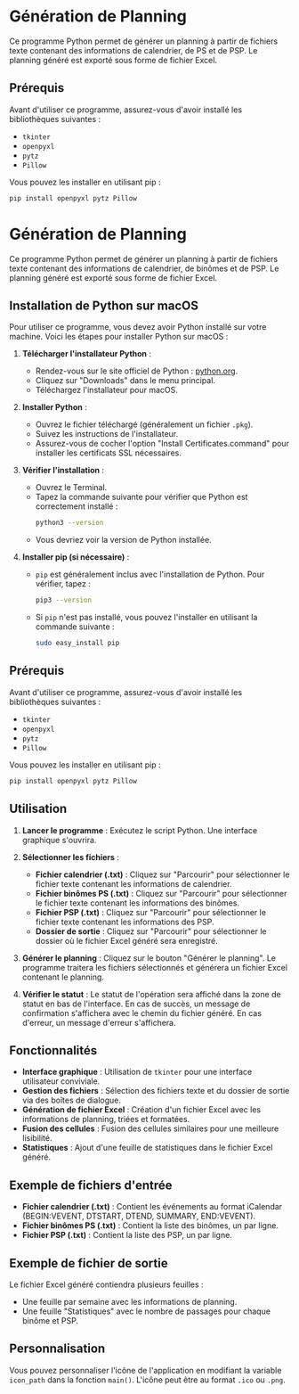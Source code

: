 # Génération de Planning

Ce programme Python permet de générer un planning à partir de fichiers texte contenant des informations de calendrier, de PS et de PSP. Le planning généré est exporté sous forme de fichier Excel.

## Prérequis

Avant d'utiliser ce programme, assurez-vous d'avoir installé les bibliothèques suivantes :

- `tkinter`
- `openpyxl`
- `pytz`
- `Pillow`

Vous pouvez les installer en utilisant pip :

```bash
pip install openpyxl pytz Pillow
```

# Génération de Planning

Ce programme Python permet de générer un planning à partir de fichiers texte contenant des informations de calendrier, de binômes et de PSP. Le planning généré est exporté sous forme de fichier Excel.

## Installation de Python sur macOS

Pour utiliser ce programme, vous devez avoir Python installé sur votre machine. Voici les étapes pour installer Python sur macOS :

1. **Télécharger l'installateur Python** :
   - Rendez-vous sur le site officiel de Python : [python.org](https://www.python.org/).
   - Cliquez sur "Downloads" dans le menu principal.
   - Téléchargez l'installateur pour macOS.

2. **Installer Python** :
   - Ouvrez le fichier téléchargé (généralement un fichier `.pkg`).
   - Suivez les instructions de l'installateur.
   - Assurez-vous de cocher l'option "Install Certificates.command" pour installer les certificats SSL nécessaires.

3. **Vérifier l'installation** :
   - Ouvrez le Terminal.
   - Tapez la commande suivante pour vérifier que Python est correctement installé :
     ```bash
     python3 --version
     ```
   - Vous devriez voir la version de Python installée.

4. **Installer pip (si nécessaire)** :
   - `pip` est généralement inclus avec l'installation de Python. Pour vérifier, tapez :
     ```bash
     pip3 --version
     ```
   - Si `pip` n'est pas installé, vous pouvez l'installer en utilisant la commande suivante :
     ```bash
     sudo easy_install pip
     ```

## Prérequis

Avant d'utiliser ce programme, assurez-vous d'avoir installé les bibliothèques suivantes :

- `tkinter`
- `openpyxl`
- `pytz`
- `Pillow`

Vous pouvez les installer en utilisant pip :

```bash
pip install openpyxl pytz Pillow
```

## Utilisation

1. **Lancer le programme** :
   Exécutez le script Python. Une interface graphique s'ouvrira.

2. **Sélectionner les fichiers** :
   - **Fichier calendrier (.txt)** : Cliquez sur "Parcourir" pour sélectionner le fichier texte contenant les informations de calendrier.
   - **Fichier binômes PS (.txt)** : Cliquez sur "Parcourir" pour sélectionner le fichier texte contenant les informations des binômes.
   - **Fichier PSP (.txt)** : Cliquez sur "Parcourir" pour sélectionner le fichier texte contenant les informations des PSP.
   - **Dossier de sortie** : Cliquez sur "Parcourir" pour sélectionner le dossier où le fichier Excel généré sera enregistré.

3. **Générer le planning** :
   Cliquez sur le bouton "Générer le planning". Le programme traitera les fichiers sélectionnés et générera un fichier Excel contenant le planning.

4. **Vérifier le statut** :
   Le statut de l'opération sera affiché dans la zone de statut en bas de l'interface. En cas de succès, un message de confirmation s'affichera avec le chemin du fichier généré. En cas d'erreur, un message d'erreur s'affichera.

## Fonctionnalités

- **Interface graphique** : Utilisation de `tkinter` pour une interface utilisateur conviviale.
- **Gestion des fichiers** : Sélection des fichiers texte et du dossier de sortie via des boîtes de dialogue.
- **Génération de fichier Excel** : Création d'un fichier Excel avec les informations de planning, triées et formatées.
- **Fusion des cellules** : Fusion des cellules similaires pour une meilleure lisibilité.
- **Statistiques** : Ajout d'une feuille de statistiques dans le fichier Excel généré.

## Exemple de fichiers d'entrée

- **Fichier calendrier (.txt)** : Contient les événements au format iCalendar (BEGIN:VEVENT, DTSTART, DTEND, SUMMARY, END:VEVENT).
- **Fichier binômes PS (.txt)** : Contient la liste des binômes, un par ligne.
- **Fichier PSP (.txt)** : Contient la liste des PSP, un par ligne.

## Exemple de fichier de sortie

Le fichier Excel généré contiendra plusieurs feuilles :
- Une feuille par semaine avec les informations de planning.
- Une feuille "Statistiques" avec le nombre de passages pour chaque binôme et PSP.

## Personnalisation

Vous pouvez personnaliser l'icône de l'application en modifiant la variable `icon_path` dans la fonction `main()`. L'icône peut être au format `.ico` ou `.png`.
